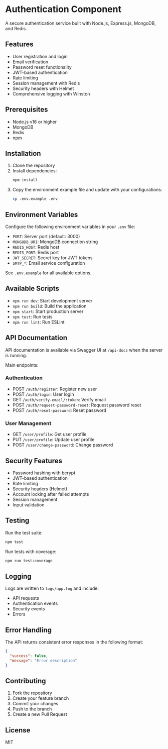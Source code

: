 # Authentication Component

A secure authentication service built with Node.js, Express.js, MongoDB, and Redis.

## Features

- User registration and login
- Email verification
- Password reset functionality
- JWT-based authentication
- Rate limiting
- Session management with Redis
- Security headers with Helmet
- Comprehensive logging with Winston

## Prerequisites

- Node.js v16 or higher
- MongoDB
- Redis
- npm

## Installation

1. Clone the repository
2. Install dependencies:
   ```bash
   npm install
   ```
3. Copy the environment example file and update with your configurations:
   ```bash
   cp .env.example .env
   ```

## Environment Variables

Configure the following environment variables in your `.env` file:

- `PORT`: Server port (default: 3000)
- `MONGODB_URI`: MongoDB connection string
- `REDIS_HOST`: Redis host
- `REDIS_PORT`: Redis port
- `JWT_SECRET`: Secret key for JWT tokens
- `SMTP_*`: Email service configuration

See `.env.example` for all available options.

## Available Scripts

- `npm run dev`: Start development server
- `npm run build`: Build the application
- `npm start`: Start production server
- `npm test`: Run tests
- `npm run lint`: Run ESLint

## API Documentation

API documentation is available via Swagger UI at `/api-docs` when the server is running.

Main endpoints:

### Authentication
- POST `/auth/register`: Register new user
- POST `/auth/login`: User login
- GET `/auth/verify-email/:token`: Verify email
- POST `/auth/request-password-reset`: Request password reset
- POST `/auth/reset-password`: Reset password

### User Management
- GET `/user/profile`: Get user profile
- PUT `/user/profile`: Update user profile
- POST `/user/change-password`: Change password

## Security Features

- Password hashing with bcrypt
- JWT-based authentication
- Rate limiting
- Security headers (Helmet)
- Account locking after failed attempts
- Session management
- Input validation

## Testing

Run the test suite:

```bash
npm test
```

Run tests with coverage:

```bash
npm run test:coverage
```

## Logging

Logs are written to `logs/app.log` and include:
- API requests
- Authentication events
- Security events
- Errors

## Error Handling

The API returns consistent error responses in the following format:

```json
{
  "success": false,
  "message": "Error description"
}
```

## Contributing

1. Fork the repository
2. Create your feature branch
3. Commit your changes
4. Push to the branch
5. Create a new Pull Request

## License

MIT